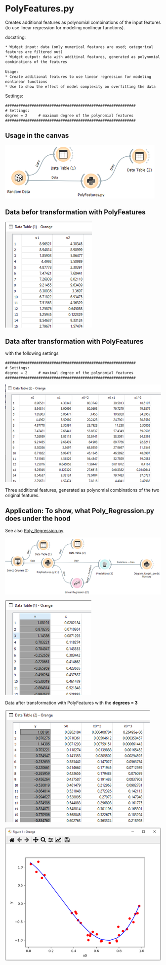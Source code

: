 # PolyFeatures.py
Creates additional features as polynomial combinations of the input features (to use linear regression for modeling nonlinear functions).

docstring:

```
* Widget input: data (only numerical features are used; categorical features are filtered out)
* Widget output: data with additinal features, generated as polynomial combinations of the features

Usage:
* Create additional features to use linear regression for modeling nonlinear functions
* Use to show the effect of model complexity on overfitting the data
```

Settings:
```
###########################################################
# Settings:
degree = 2     # maximum degree of the polynomial features
###########################################################
```


## Usage in the canvas

![](images/polyfeatures_01.png)

## Data befor transformation with PolyFeatures

![](images/polyfeatures_02.png)

## Data after transformation with PolyFeatures
with the following settings
```
###########################################################
# Settings:
degree = 2     # maximal degree of the polynomial features
###########################################################
```

![](images/polyfeatures_03.png)

Three additional features, generated as polynomial combinations of the two original features.

## Application: To show, what Poly_Regression.py does under the hood
See also [Poly_Regression.py](https://github.com/EKal-aa/orange-support-files/blob/main/doc/poly_regression.md)

![](images/polyfeatures_05.png)

![](images/polyfeatures_06.png)

Data after transformation with PolyFeatures
with the __degrees = 3__

![](images/polyfeatures_07.png)

![](images/polyfeatures_08.png)






